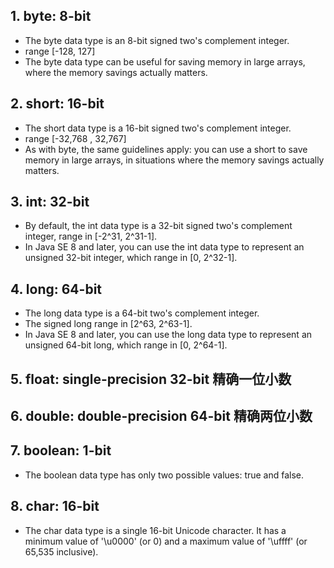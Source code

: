 ## 1. byte: 8-bit

- The byte data type is an 8-bit signed two's complement integer.
- range [-128, 127]
- The byte data type can be useful for saving memory in large arrays, where the memory savings actually matters.

## 2. short: 16-bit

- The short data type is a 16-bit signed two's complement integer.
- range [-32,768 , 32,767]
- As with byte, the same guidelines apply: you can use a short to save memory in large arrays, in situations where the memory savings actually matters.

## 3. int: 32-bit

- By default, the int data type is a 32-bit signed two's complement integer, range in [-2^31, 2^31-1].
- In Java SE 8 and later, you can use the int data type to represent an unsigned 32-bit integer, which range in [0, 2^32-1].

## 4. long: 64-bit

- The long data type is a 64-bit two's complement integer.
- The signed long range in [2^63, 2^63-1].
- In Java SE 8 and later, you can use the long data type to represent an unsigned 64-bit long, which range in [0, 2^64-1].

## 5. float: single-precision 32-bit 精确一位小数

## 6. double: double-precision 64-bit 精确两位小数

## 7. boolean: 1-bit

- The boolean data type has only two possible values: true and false.

## 8. char: 16-bit

- The char data type is a single 16-bit Unicode character. It has a minimum value of '\u0000' (or 0) and a maximum value of '\uffff' (or 65,535 inclusive).

